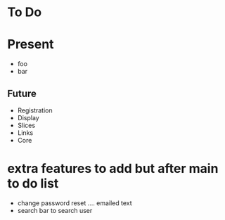 # To Do

# Present

-   foo
-   bar

## Future

-   Registration
-   Display
-   Slices
-   Links
-   Core

# extra features to add but after main to do list

-   change password reset .... emailed text
-   search bar to search user
